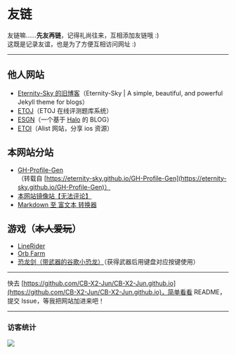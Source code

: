 # 友链
友链嘛……**先友再链**，记得礼尚往来，互相添加友链哦 :)  
这既是记录友谊，也是为了方便互相访问网址 :)

---

## 他人网站
- [Eternity-Sky 的旧博客](https://eternity-sky.github.io/)（Eternity-Sky \| A simple, beautiful, and powerful Jekyll theme for blogs）
- [ETOJ](http://etoj.xyz/)（ETOJ 在线评测题库系统）
- [ESGN](https://etchat.us.kg/)（一个基于 [Halo](https://www.halo.run) 的 BLOG）
- [ETOI](https://etoi.us.kg/)（Alist 网站，分享 ios 资源）

## 本网站分站
- [GH-Profile-Gen](https://gh-profile-gen.cb-x2-jun.run.place/)  
  （转载自 [https://eternity-sky.github.io/GH-Profile-Gen](https://eternity-sky.github.io/GH-Profile-Gen)）
- [本网站镜像站【无法评论】](https://www.cb-stats.linkpc.net/)
- [Markdown 至 富文本 转换器](https://mdc.cb-x2-jun.run.place/)

## 游戏（~~本人爱玩~~）
- [LineRider](https://www.linerider.com/)
- [Orb Farm](https://orb.farm/)
- [恐龙剑（带武器的谷歌小恐龙）](https://dinoswords.gg/)（获得武器后用键盘对应按键使用）

---
快去 [https://github.com/CB-X2-Jun/CB-X2-Jun.github.io](https://github.com/CB-X2-Jun/CB-X2-Jun.github.io)，简单看看 README，提交 Issue，等我把网站加进来吧！

---
### 访客统计
![](https://flagcounter.me/e7K)
